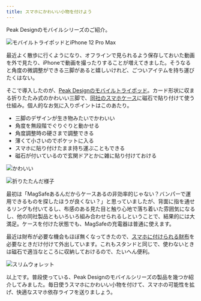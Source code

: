 ```yaml
---
title: スマホにかわいい小物を付けよう
---
```

Peak Designのモバイルシリーズのご紹介。

![](https://lh3.googleusercontent.com/5RgC1UDLvtkWi75O8FcWINJpdM8aBUUAAwhPJFglW003VABI-sDXRvAYicmcFrRJmW93RbQvBd6m9uKBA5tY8-Jay5exl6x3q71IJ5tEB452LPOf3GmN6nRkqGeVTOMSI0HR3ZlMdl0q98K3r4YBeI0_GTCQMUAiTCo2Z93a_YYL4sKu72_BUmo7 "モバイルトライポッドとiPhone 12 Pro Max")

最近よく散歩に行くようになり、オフラインで見られるよう保存しておいた動画を外で見たり、iPhoneで動画を撮ったりすることが増えてきました。そうなると角度の微調整ができる三脚があると嬉しいけれど、ごついアイテムを持ち運びたくはない。

そこで導入したのが、[Peak Designのモバイルトライポッド](https://www.amazon.co.jp/dp/B09FRZPLL3)。カード形状に収まる折りたたみ式のかわいい三脚で、[同社のスマホケース](https://www.amazon.co.jp/dp/B09FP3HP7Z?)に磁石で貼り付けて使う仕組み。個人的なお気に入りポイントはこのあたり。

*   三脚のデザインが生き物みたいでかわいい
*   角度を無段階でぐりぐりと動かせる
*   角度調整時の硬さまで調整できる
*   薄くて小さいのでポケットに入る
*   スマホに貼り付けたまま持ち運ぶこともできる
*   磁石が付いているので玄関ドアとかに雑に貼り付けておける

![](https://lh3.googleusercontent.com/W0jfrdoRV71ZMyTIC0Fz40r4X7CtZr7A5tx288NwU4cTa77JO8ac1r5nmkqs_Ssv_-dixuQo5epTZwenkUigL1Jper27bYft5hd3aJ7e_VnBlnn7btiYKCI0Hgvz3_UlXIt4La7OHg443nKSU9jU1cJuL6AodMovwhUhSUZVX9OXTYmjIAE2jXXV "かわいい")

![](https://lh3.googleusercontent.com/1t0awir9pgmtgxLAAm85-dcyKC7TjfLbtAhV5dVGk8xZhP0k9Ziz_LZblCdi-TZnBbRYumui21iGMiHS2Yt3dXu6o0YpCHuGZq2eVQtzxMojLX7bwNU6Vqfqb62QpOYEeYF76XO-iA-daH-g95KjcXiDK5GSPYFbAetD2pdFeHlrr_Dx5n3MJH8w "折りたたんだ様子")

最初は「MagSafeあるんだからケースあるの非効率的じゃない？バンパーで運用できるものを探したほうが良くない？」と思っていましたが、背面に指を通せるリングも付いてるし、布感のある見た目と触り心地で落ち着いた雰囲気になるし、他の同社製品ともいろいろ組み合わせられるしということで、結果的には大満足。ケースを付けた状態でも、MagSafeの充電器は普通に使えます。

最近は財布が必要な機会もほぼ無くなってきたので、[スマホに付けられる財布](https://www.amazon.co.jp/dp/B09FSGW671)を必要なときだけ付けて外出しています。これもスタンドと同じで、使わないときは磁石で適当なところに収納しておけるので、たいへん便利。

![](https://lh5.googleusercontent.com/_Hw-aoV-L4DKMuXaDp4yslsMyJxLFReY-yfrBWF83TjCTw9xLI7YVAbUBdm18RHCpRkOkmhow96t9xTCybbHIxDjsnL5NzyvjOwBvyo8D6wbDnvsW1_istvU5PnHG_rQIzulam5yg0_I7c2VXsY_BQfy67G3xFsXovkUuUHFVQUiL2ZMsooCWKI7 "スリムウォレット")

以上です。普段使っている、Peak Designのモバイルシリーズの製品を幾つか紹介してみました。毎日使うスマホにかわいい小物を付けて、スマホの可能性を拡げ、快適なスマホ依存ライフを送りましょう。

